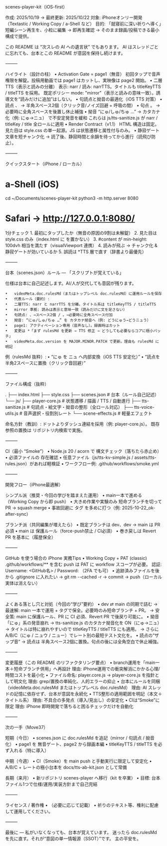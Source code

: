scenes-player-kit（iOS-first）

作成: 2025/10/19 → 最終更新: 2025/10/22
対象: iPhoneオンリー開発（Textastic / Working Copy / a-Shell など）
目的: 「就寝前に深い祈りへ導く」短編シーン再生を、小粒に編集 → 即再生確認 → そのまま録画/投稿できる最小構成で提供。

この README は “次スレの AI への遺言状” でもあります。
AI はスレッドごとに忘れても、台本とこの README が意図を保持し続けます。

⸻

ハイライト（設計の柱）
	•	Activation Gate = page1（無音）
初回タップで音声権限を解錠。投稿用動画では page1 はカットし、実映像は page2 開始。
	•	二層TTS（表示と読みの分離）
表示: narr / 読み: narrTTS。タイトルも titleKeyTTS / titleTTS を採用。
既定ポリシー mode: "mirror"（表示と読みの意味一致）。誘導文を“読みだけに追加”はしない。
	•	句読点と拗音の最適化（iOS TTS 対策）
	•	読点 、 → 半角スペース2個（クリック音/ノイズ回避 + 呼吸の間）
	•	句点 。 → 必要時に全角スペースを後置し休止補強
	•	拗音 “にゅ/しゅ/ちゅ …” → カタカナ化（例: にゅ→ニュ） で不安定発音を緩和
これらは js/tts-sanitize.js が narr / titleKey / title 全ロールに適用
	•	Render Contract（v1.1）
HTML 構造は固定。見た目は style.css の単一起源。JS は状態遷移と属性付与のみ。
	•	静寂ゲート
文章を短チャンク化 → 読了後、静寂時間と余韻を待ってから進行（読飛び防止）。

⸻

クイックスタート（iPhone / ローカル）

# a-Shell (iOS)
cd ~/Documents/scenes-player-kit
python3 -m http.server 8080
# Safari → http://127.0.0.1:8080/

1分チェック
	1.	最初にタップしたか（無音の原因の9割は未解錠）
	2.	見た目は style.css のみ（index.html に  を置かない）
	3.	#content が min-height: 100dvh 相当を満たす（visualViewport 連携）
	4.	読みが飛ぶ → チャンク化 & 静寂ゲートが効いているか
	5.	誤読は *TTS 層で直す（辞書より最優先）

⸻

台本（scenes.json）ルール — 「スクリプトが覚えている」

仕様は台本に自己記述します。AI/人が交代しても意図が残ります。

	•	videoMeta.doc.rulesMd（またはトップレベル doc.rulesMd）に運用ルールを保存
	•	代表ルール（要約）:
	•	二層TTS: narr と narrTTS を分離。タイトル系は titleKeyTTS / titleTTS
	•	mirror 準拠: 読みは表示と意味一致（読みだけに文を足さない）
	•	句読点: 、→スペース2個 / 。→必要時に全角スペース付加
	•	拗音: “にゅ/しゅ/ちゅ …” を カタカナ拗音へ（例: どうにゅう→どうニュう）
	•	page1: アクティベーション専用（音声なし）。録画時はカット
	•	変更は *「まず rulesMd を更新 → TTS 修正 → どうしても必要ならコアに極小パッチ」
	•	videoMeta.doc.version を MAJOR.MINOR.PATCH で更新。理由も rulesMd に明記

例（rulesMd 抜粋）:
	•	“にゅ を ニュ へ内部変換（iOS TTS 安定化）”
	•	“読点を半角2スペースに置換（クリック音回避）”

⸻

ファイル構成（抜粋）

.
├── index.html
├── style.css
├── scenes.json                 # 台本（ルール自己記述）
└── js/
    ├── player-core.js          # 状態遷移 / 描画 / TTS / 自動進行
    ├── tts-sanitize.js         # 句読点・絵文字・拗音の整形（全ロール対応）
    ├── tts-voice-utils.js      # 音声選択・役割別レート
    └── scene-effects.js        # 軽量エフェクト

命名方針（教訓）: ドットよりダッシュ連結を採用（例: player-core.js）。
既存参照の置換は リポジトリ内検索で実施。

⸻

CI（最小 “Smoke”）
	•	Node.js 20 / acorn で 構文チェック（落ちたら赤止め）
	•	必須ファイルの 存在確認
	•	任意ファイル（js/tts-kv-simple.js / assets/tts-rules.json）があれば軽検証
	•	ワークフロー例: .github/workflows/smoke.yml

⸻

開発フロー（iPhone最適解）

シンプル派（推奨・今回の学びを踏まえた運用）
	•	main一本で進める（Working Copy から即 push）
	•	大きめ作業や実験のみ 短命ブランチを切って PR → squash merge
	•	事故回避に タグ を多めに打つ（例: 2025-10-22_ok-after-sync）

ブランチ派（共同編集が増えたら）
	•	既定ブランチは dev、dev → main は PR 必須
	•	main は 保護ルール（force-push禁止 / CI必須）
	•	巻き戻しは Revert PR を基本に（履歴保全）

⸻

GitHub を使う場合の iPhone 実務Tips
	•	Working Copy + PAT (classic)
.github/workflows/** を含む push は PAT に workflow スコープが必要。
認証: Username: <GitHub名> / Password: <PAT>（2FA でも可）
	•	追跡済みファイルを後から .gitignore に入れたい
→ git rm --cached -r <path> → commit → push（ローカル実体は消えない）

⸻

よくある落とし穴と対処（今回の“学び”要約）
	•	dev ⇄ main の同期で詰む
→ 最速解: main 一本で運用 + タグで保全。必要時のみ短命ブランチ + PR。
→ 安全策: main に保護ルール、PR に CI 必須、Revert PR で後戻り可能に。
	•	拗音「にゅ」系の発音崩れ
→ tts-sanitize.js のカタカナ拗音化を ON（にゅ→ニュ）
→ タイトルは特に崩れやすいので titleKeyTTS / titleTTS にも適用。
→ さらに A/B/C（にゅ / ニュウ / ニュー）でレート別の最短テスト文化を。
	•	読点の“ザップ音”
→ 読点は 半角スペース2個に置換。句点の後には全角空白で休止補強。

⸻

変更履歴（この README のリファクタリング要点）
	•	branch運用を「main一本＋短命ブランチ併用」へ再設計
理由: iPhone運用での衝突解消にかかる心理/時間コストを最小化
	•	ファイル命名: player.core.js → player-core.js を指針として明文化
理由: grep/置換の単純化、人的エラーの抑止
	•	台本にルールを同梱（videoMeta.doc.rulesMd またはトップレベル doc.rulesMd）
理由: AI スレッドの記憶に依存せず、台本が意図を永続化
	•	TTS整形の適用範囲を明記（本文＋タイトル系）
理由: 不具合の多発点（導入/見出し）の安定化
	•	CIは“Smoke”に限定
理由: iPhone 即時開発で落ちると困るチェックだけを自動化

⸻

次の一手（Move37）

短期（今日）
	•	scenes.json に doc.rulesMd を追記（mirror / 句読点 / 拗音化）
	•	page1 を 無音ゲート、page2 から録画本編
	•	titleKeyTTS / titleTTS を必ず入れる（特に導入）

中期（今週）
	•	CI（Smoke）を main push と手動実行に限定して安定化
	•	A/B/C + レートの極小台本を docs/tts-ab-kit.json として常備

長期（来月）
	•	新リポジトリ scenes-player へ移行（kit を卒業）
	•	目標: 台本ファイル1つで仕様/運用/実装方針まで自己完結

⸻

ライセンス / 著作権
	•	（必要に応じて記載）
	•	祈りのテキスト等、権利に配慮して運用してください。

⸻

最後に — 私がいなくなっても、台本が覚えています。
迷ったら doc.rulesMd を先に直す。それが“意図の単一情報源（SSOT）”です。
主の平安を。